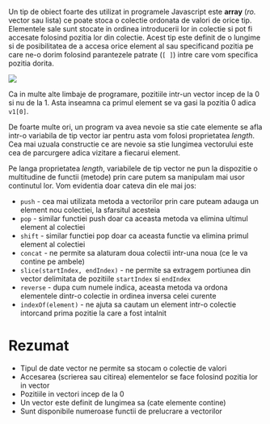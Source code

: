 Un tip de obiect foarte des utilizat in programele Javascript este **array** (_ro._ vector sau lista) ce poate stoca o colectie ordonata de valori de orice tip. Elementele sale sunt stocate in ordinea introducerii lor in colectie si pot fi accesate folosind pozitia lor din colectie. Acest tip este definit de o lungime si de posibilitatea de a accesa orice element al sau specificand pozitia pe care ne-o dorim folosind parantezele patrate (<code>[ ]</code>) intre care vom specifica pozitia dorita.

<img src="../wp-content/uploads/2023/img/vectori0.png" class="img-box">

<p class="attention-box">Ca in multe alte limbaje de programare, pozitiile intr-un vector incep de la 0 si nu de la 1. Asta inseamna ca primul element se va gasi la pozitia 0 adica <code>v1[0]</code>.</p>

<div class="algovis" config-id="vectori-basics.json" av-selected="0"></div>

De foarte multe ori, un program va avea nevoie sa stie cate elemente se afla intr-o variabila de tip vector iar pentru asta vom folosi proprietatea <em>length</em>. Cea mai uzuala constructie ce are nevoie sa stie lungimea vectorului este cea de parcurgere adica vizitare a fiecarui element.

<div class="algovis" config-id="vectori-basics.json" av-selected="1"></div>

Pe langa proprietatea <em>length</em>, variabilele de tip vector ne pun la dispozitie o multitudine de functii (metode) prin care putem sa manipulam mai usor continutul lor. Vom evidentia doar cateva din ele mai jos:
- <code>push</code> - cea mai utilizata metoda a vectorilor prin care puteam adauga un element nou colectiei, la sfarsitul acesteia
- <code>pop</code> - similar functiei push doar ca aceasta metoda va elimina ultimul element al colectiei
- <code>shift</code> - similar functiei pop doar ca aceasta functie va elimina primul element al colectiei
- <code>concat</code> - ne permite sa alaturam doua colectii intr-una noua (ce le va contine pe ambele)
- <code>slice(startIndex, endIndex)</code> - ne permite sa extragem portiunea din vector delimitata de pozitiile <code>startIndex</code> si <code>endIndex</code>
- <code>reverse</code> - dupa cum numele indica, aceasta metoda va ordona elementele dintr-o colectie in ordinea inversa celei curente
- <code>indexOf(element)</code> - ne ajuta sa cautam un element intr-o colectie intorcand prima pozitie la care a fost intalnit

<div class="algovis" config-id="vectori-basics.json" av-selected="2"></div>

# Rezumat #
- Tipul de date vector ne permite sa stocam o colectie de valori
- Accesarea (scrierea sau citirea) elementelor se face folosind pozitia lor in vector
- Pozitiile in vectori incep de la 0
- Un vector este definit de lungimea sa (cate elemente contine)
- Sunt disponibile numeroase functii de prelucrare a vectorilor